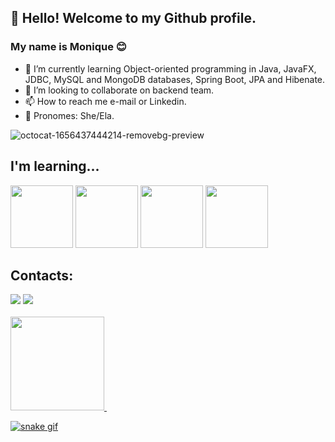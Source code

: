 ## 👋 Hello! Welcome to my Github profile.
### My name is Monique 😊
- 🌱 I’m currently learning Object-oriented programming in Java, JavaFX, JDBC, MySQL and MongoDB databases, Spring Boot, JPA and Hibenate.
- 💞️ I’m looking to collaborate on backend team.
- 📫 How to reach me e-mail or Linkedin.
- 👩 Pronomes: She/Ela.

![octocat-1656437444214-removebg-preview](https://user-images.githubusercontent.com/89614020/176253938-8baac5bd-f650-4a93-9e3a-fcd306847b62.png)

## I'm learning...
<img src="https://cdn.jsdelivr.net/gh/devicons/devicon/icons/java/java-original.svg" width="100" height="100"/>   <img src="https://cdn.jsdelivr.net/gh/devicons/devicon/icons/mysql/mysql-original-wordmark.svg" width="100" height="100"/>   <img src="https://cdn.jsdelivr.net/gh/devicons/devicon/icons/mongodb/mongodb-original-wordmark.svg" width="100" height="100"/>   <img src="https://cdn.jsdelivr.net/gh/devicons/devicon/icons/spring/spring-original.svg" width="100" height="100"/> 

## Contacts:
<div>
<a href = "mailto:moniquey630@gmail.com"><img src="https://img.shields.io/badge/Gmail-D14836?style=for-the-badge&logo=gmail&logoColor=white" target="_blank"></a>
<a href="https://www.https://linkedin.com/in/monique-marques-da-silva-551045213/" target="_blank"><img src="https://img.shields.io/badge/-LinkedIn-%230077B5?style=for-the-badge&logo=linkedin&logoColor=white" target="_blank"></a>   
</div>
<br />

<div>
<a href="https://github.com/YumiMarques">
<img height="150em" src="https://github-readme-stats.vercel.app/api/top-langs/?username=YumiMarques&layout=compact&langs_count=7&theme=dracula"/> <img height="150em" 
</div>

![snake gif](https://github.com/SEU_USUARIO/SEU_REPOSITORIO/blob/output/github-contribution-grid-snake.svg)

<!---
YumiMarques/YumiMarques is a ✨ special ✨ repository because its `README.md` (this file) appears on your GitHub profile.
You can click the Preview link to take a look at your changes.
--->
